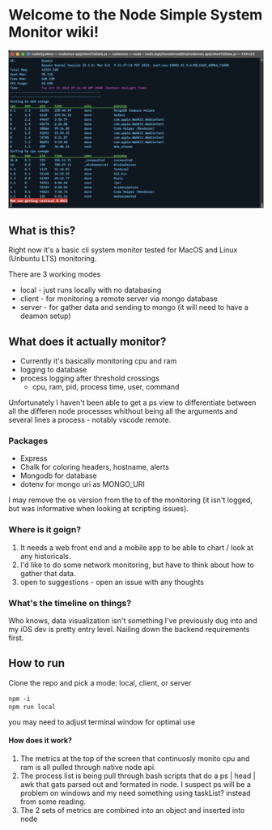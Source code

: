 # Welcome to the Node Simple System Monitor wiki!
![nssm screen](readme/nssm.jpg)
## What is this?
Right now it's a basic cli system monitor tested for MacOS and Linux (Unbuntu LTS) monitoring.  

There are 3 working modes
* local - just runs locally with no databasing
* client - for monitoring a remote server via mongo database
* server - for gather data and sending to mongo (it will need to have a deamon setup)

## What does it actually monitor?
* Currently it's basically monitoring cpu and ram
* logging to database 
* process logging after threshold crossings 
    * cpu, ram, pid, process time, user, command  
    
Unfortunately I haven't been able to get a ps view to differentiate between all the differen node processes whithout being all the arguments and several lines a process - notably vscode remote.

### Packages
* Express
* Chalk for coloring headers, hostname, alerts
* Mongodb for database
* dotenv for mongo uri as MONGO_URI

I may remove the os version from the to of the monitoring (it isn't logged, but was informative when looking at scripting issues).

### Where is it goign?
1. It needs a web front end and a mobile app to be able to chart / look at any historicals. 
2. I'd like to do some network monitoring, but have to think about how to gather that data.
3. open to suggestions - open an issue with any thoughts

### What's the timeline on things?
Who knows, data visualization isn't something I've previously dug into and my iOS dev is pretty entry level. Nailing down the backend requirements first.

## How to run
Clone the repo and pick a mode: local, client, or server
```
npm -i
npm run local
```
you may need to adjust terminal window for optimal use

#### How does it work?
1. The metrics at the top of the screen that continuosly monito cpu and ram is all pulled through native node api.
2. The process list is being pull through bash scripts that do a ps | head | awk that gats parsed out and formated in node. I suspect ps will be a problem on windows and my need something using taskList? instead from some reading.
3. The 2 sets of metrics are combined into an object and inserted into node 
